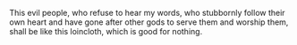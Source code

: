 This evil people, who refuse to hear my words, who stubbornly follow their own heart and have gone after other gods to serve them and worship them, shall be like this loincloth, which is good for nothing.
